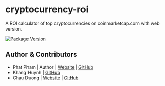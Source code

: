 # cryptocurrency-roi
A ROI calculator of top cryptocurrencies on coinmarketcap.com with web version.

[![Package Version](https://img.shields.io/github/package-json/v/chauduong1192/cryptocurrency-web.svg)]()

## Author & Contributors

- Phat Pham | Author | [Website](https://onroads.xyz) | [GitHub](https://github.com/phatpham9)
- Khang Huynh | [GitHub](https://github.com/khanghuynh92)
- Chau Duong | [Website](https://chauduongfood.com) | [GitHub](https://github.com/chauduong1192)